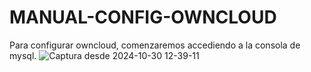 # MANUAL-CONFIG-OWNCLOUD

Para configurar owncloud, comenzaremos accediendo a la consola de mysql.
![Captura desde 2024-10-30 12-39-11](https://github.com/user-attachments/assets/83318904-9100-4e89-8f82-86c7b2a18a91)
